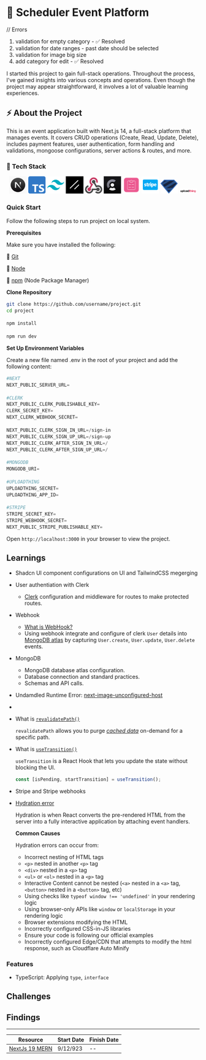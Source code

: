 # 📆 Scheduler Event Platform

// Errors

1. validation for empty category - ✅ Resolved
2. validation for date ranges - past date should be selected
3. validation for image big size
4. add category for edit - ✅ Resolved

I started this project to gain full-stack operations. Throughout the process, I've gained insights into various concepts and operations. Even though the project may appear straightforward, it involves a lot of valuable learning experiences.

## ⚡ About the Project

This is an event application built with Next.js 14, a full-stack platform that manages events. It covers CRUD operations (Create, Read, Update, Delete), includes payment features, user authentication, form handling and validations, mongoose configurations, server actions & routes, and more.

### 🧱 Tech Stack

<p align="center" width="90%" style=" background-size: cover;">
  <img width="9%" src="./public/tech-icons/nextjs-1.png" title="Next Js" alt="logo"/>
  <img width="9%" src="./public/tech-icons/typescript-1.png" title="TypeScript" alt="logo"/>
  <img width="9%" src="./public/tech-icons/tailwindcss.png" title="TailwindCSS" alt="logo"/>
  <img width="9%" src="./public/tech-icons/shadcnui.png" title="Shadcn UI" alt="logo"/>
  <img width="9%" src="./public/tech-icons/webhook.png" title="Webhook" alt="logo"/>
  <img width="9%" src="./public/tech-icons/clerk.jpg" title="Clerk" alt="logo"/>
  <img width="9%" src="./public/tech-icons/react-hook-form.png" title="React Hook Form" alt="logo"/>
  <img width="9%" src="./public/tech-icons/stripe.png" title="Stripe" alt="logo"/>
  <img width="9%" src="./public/tech-icons/zod.png" title="Zod" alt="logo"/>
  <img width="9%" src="./public/tech-icons/uploadthing.png" title="Upload Thing" alt="logo"/>
</p>

### Quick Start

Follow the following steps to run project on local system.

**Prerequisites**

Make sure you have installed the following:

🧬 [Git](https://git-scm.com/)

🧬 [Node](https://nodejs.org/en)

🧬 [npm](https://www.npmjs.com/) (Node Package Manager)

**Clone Repository**

```bash
git clone https://github.com/username/project.git
cd project

npm install

npm run dev
```

**Set Up Environment Variables**

Create a new file named .env in the root of your project and add the following content:

```powershell
#NEXT
NEXT_PUBLIC_SERVER_URL=

#CLERK
NEXT_PUBLIC_CLERK_PUBLISHABLE_KEY=
CLERK_SECRET_KEY=
NEXT_CLERK_WEBHOOK_SECRET=

NEXT_PUBLIC_CLERK_SIGN_IN_URL=/sign-in
NEXT_PUBLIC_CLERK_SIGN_UP_URL=/sign-up
NEXT_PUBLIC_CLERK_AFTER_SIGN_IN_URL=/
NEXT_PUBLIC_CLERK_AFTER_SIGN_UP_URL=/

#MONGODB
MONGODB_URI=

#UPLOADTHING
UPLOADTHING_SECRET=
UPLOADTHING_APP_ID=

#STRIPE
STRIPE_SECRET_KEY=
STRIPE_WEBHOOK_SECRET=
NEXT_PUBLIC_STRIPE_PUBLISHABLE_KEY=
```

Open `http://localhost:3000` in your browser to view the project.

## Learnings

- Shadcn UI component configurations on UI and TailwindCSS megerging
- User authentiation with Clerk
  - [Clerk](https://clerk.com/) configuration and middleware for routes to make protected routes.
- Webhook
  - [What is WebHook?](https://hookdeck.com/webhooks/guides/what-are-webhooks-how-they-work)
  - Using webhook integrate and configure of clerk `User` details into [MongoDB atlas](https://www.mongodb.com/atlas/database) by capturing `User.create`, `User.update`, `User.delete` events.
- MongoDB
  - MongoDB database atlas configuration.
  - Database connection and standard practices.
  - Schemas and API calls.
- Undamdled Runtime Error: [next-image-unconfigured-host](https://nextjs.org/docs/messages/next-image-unconfigured-host)
-
- What is [`revalidatePath()`](https://nextjs.org/docs/app/api-reference/functions/revalidatePath)

  `revalidatePath` allows you to purge [_cached data_](https://nextjs.org/docs/app/building-your-application/caching) on-demand for a specific path.

- What is [`useTransition()`](https://react.dev/reference/react/useTransition)

  `useTransition` is a React Hook that lets you update the state without blocking the UI.

  ```javascript
  const [isPending, startTransition] = useTransition();
  ```

- Stripe and Stripe webhooks

- [Hydration error](https://nextjs.org/docs/messages/react-hydration-error)

  Hydration is when React converts the pre-rendered HTML from the server into a fully interactive application by attaching event handlers.

  **Common Causes**

  Hydration errors can occur from:

  - Incorrect nesting of HTML tags
  - `<p>` nested in another `<p>` tag
  - `<div>` nested in a `<p>` tag
  - `<ul>` or `<ol>` nested in a `<p>` tag
  - Interactive Content cannot be nested (`<a>` nested in a `<a>` tag, `<button>` nested in a `<button>` tag, etc)
  - Using checks like `typeof window !== 'undefined'` in your rendering logic
  - Using browser-only APIs like `window` or `localStorage` in your rendering logic
  - Browser extensions modifying the HTML
  - Incorrectly configured CSS-in-JS libraries
  - Ensure your code is following our official examples
  - Incorrectly configured Edge/CDN that attempts to modify the html response, such as Cloudflare Auto Minify

### Features

- TypeScript: Applying `type`, `interface`

## Challenges

## Findings

---

<div align="center">

| Resource                                                                               | Start Date | Finish Date |
| -------------------------------------------------------------------------------------- | ---------- | ----------- |
| [NextJs 19 MERN](https://youtu.be/zgGhzuBZOQg?list=PL6QREj8te1P9gixBDSU8JLvQndTEEX3c3) | 9/12/923   | --          |

</div>

